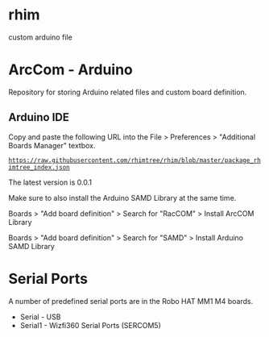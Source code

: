 # rhim
custom arduino file

# ArcCom - Arduino  
Repository for storing Arduino related files and custom board definition.  

## Arduino IDE
Copy and paste the following URL into the File > Preferences > "Additional Boards Manager" textbox.  
<code>
https://raw.githubusercontent.com/rhimtree/rhim/blob/master/package_rhimtree_index.json
</code>  

The latest version is 0.0.1

Make sure to also install the Arduino SAMD Library at the same time.

Boards > "Add board definition" > Search for "RacCOM" > Install ArcCOM Library

Boards > "Add board definition" > Search for "SAMD" > Install Arduino SAMD Library

# Serial Ports

A number of predefined serial ports are in the Robo HAT MM1 M4 boards.
- Serial - USB
- Serial1 - Wizfi360 Serial Ports (SERCOM5)
